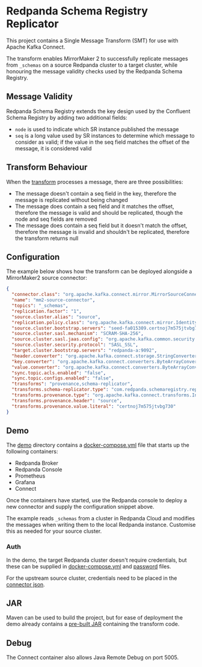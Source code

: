 # Redpanda Schema Registry Replicator

This project contains a Single Message Transform (SMT) for use with Apache Kafka Connect.

The transform enables MirrorMaker 2 to successfully replicate messages from `_schemas` on a source Redpanda cluster to a
target cluster, while honouring the message validity checks used by the Redpanda Schema Registry.

## Message Validity

Redpanda Schema Registry extends the key design used by the Confluent Schema Registry by adding two additional fields:

- `node` is used to indicate which SR instance published the message
- `seq` is a long value used by SR instances to determine which message to consider as valid; if the value in the seq 
field matches the offset of the message, it is considered valid

## Transform Behaviour

When the [transform](src/main/java/com/redpanda/schemaregistry/replication/Transform.java) processes a message, there are three possibilities:

- The message doesn't contain a seq field in the key, therefore the message is replicated without being changed
- The message does contain a seq field and it matches the offset, therefore the message is valid and should be replicated, 
though the node and seq fields are removed
- The message does contain a seq field but it doesn't match the offset, therefore the message is invalid and shouldn't
be replicated, therefore the transform returns null

## Configuration

The example below shows how the transform can be deployed alongside a MirrorMaker2 source connector:

```json
{
  "connector.class": "org.apache.kafka.connect.mirror.MirrorSourceConnector",
  "name": "mm2-source-connector",
  "topics": "_schemas",
  "replication.factor": "1",
  "source.cluster.alias": "source",
  "replication.policy.class": "org.apache.kafka.connect.mirror.IdentityReplicationPolicy",
  "source.cluster.bootstrap.servers": "seed-fa015309.certnoj7m575jtvbg730.fmc.prd.cloud.redpanda.com:9092",
  "source.cluster.sasl.mechanism": "SCRAM-SHA-256",
  "source.cluster.sasl.jaas.config": "org.apache.kafka.common.security.scram.ScramLoginModule required username='pmw' password='redacted';",
  "source.cluster.security.protocol": "SASL_SSL",
  "target.cluster.bootstrap.servers": "redpanda-a:9092",
  "header.converter": "org.apache.kafka.connect.storage.StringConverter",
  "key.converter": "org.apache.kafka.connect.converters.ByteArrayConverter",
  "value.converter": "org.apache.kafka.connect.converters.ByteArrayConverter",
  "sync.topic.acls.enabled": "false",
  "sync.topic.configs.enabled": "false",
  "transforms": "provenance,schema-replicator",
  "transforms.schema-replicator.type": "com.redpanda.schemaregistry.replication.Transform",
  "transforms.provenance.type": "org.apache.kafka.connect.transforms.InsertHeader",
  "transforms.provenance.header": "source",
  "transforms.provenance.value.literal": "certnoj7m575jtvbg730"
}
```

## Demo

The [demo](demo) directory contains a [docker-compose.yml](demo/docker-compose.yml) file that starts up the following containers:

- Redpanda Broker
- Redpanda Console
- Prometheus
- Grafana
- Connect

Once the containers have started, use the Redpanda console to deploy a new connector and supply the configuration snippet above.

The example reads `_schemas` from a cluster in Redpanda Cloud and modifies the messages when writing them to the local Redpanda
instance. Customise this as needed for your source cluster.

### Auth

In the demo, the target Redpanda cluster doesn't require credentials, but these can be supplied in [docker-compose.yml](demo/docker-compose.yml)
and [password](demo/connect-password/redpanda-password/password) files.

For the upstream source cluster, credentials need to be placed in the [connector json](example/connector.json).

## JAR

Maven can be used to build the project, but for ease of deployment the demo already contains a [pre-built JAR](demo/connect-plugins/RedpandaSchemaRegistryReplication-1.0.jar) containing the transform code.

## Debug

The Connect container also allows Java Remote Debug on port 5005.